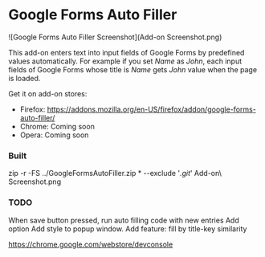 # Google Forms Auto Filler

![Google Forms Auto Filler Screenshot](Add-on Screenshot.png)

This add-on enters text into input fields of Google Forms by predefined values automatically. For example if you set *Name* as *John*, each input fields of Google Forms whose title is *Name* gets *John* value when the page is loaded. 

Get it on add-on stores:
+ Firefox: <https://addons.mozilla.org/en-US/firefox/addon/google-forms-auto-filler/>
+ Chrome: Coming soon
+ Opera: Coming soon

### Built

zip -r -FS ../GoogleFormsAutoFiller.zip * --exclude '*.git*' Add-on\ Screenshot.png

### TODO

When save button pressed, run auto filling code with new entries
Add option
Add style to popup window.
Add feature: fill by title-key similarity

https://chrome.google.com/webstore/devconsole
